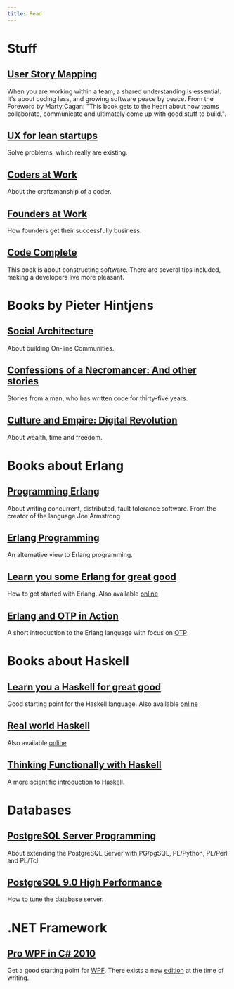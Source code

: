```yaml
---
title: Read
---
```


# Stuff

## [User Story Mapping](http://www.amazon.com/User-Story-Mapping-Discover-Product/dp/1491904909)

When you are working within a team, a shared understanding is essential. 
It's about coding less, and growing software peace by peace. 
From the Foreword by Marty Cagan: "This book gets to the heart about how teams collaborate, communicate and ultimately come up with good stuff to build.". 

## [UX for lean startups](http://www.amazon.com/UX-Lean-Startups-Experience-Research/dp/1449334911)

Solve problems, which really are existing.

## [Coders at Work](http://www.amazon.com/Coders-Work-Reflections-Craft-Programming/dp/1430219483)

About the craftsmanship of a coder.

## [Founders at Work](http://www.amazon.com/Founders-Work-Stories-Startups-Early/dp/1430210788)

How founders get their successfully business.

## [Code Complete](https://www.amazon.de/Code-Complete-Practical-Construction-Costruction/dp/0735619670)

This book is about constructing software. 
There are several tips included, making a developers live more pleasant.

# Books by Pieter Hintjens

## [Social Architecture](https://www.amazon.de/Social-Architecture-Building-line-Communities/dp/1533112452/)

About building On-line Communities.

## [Confessions of a Necromancer: And other stories](https://www.amazon.de/Confessions-Necromancer-stories-Pieter-Hintjens/dp/1539178846)

Stories from a man, who has written code for thirty-five years.

## [Culture and Empire: Digital Revolution](https://www.amazon.de/Culture-Empire-Revolution-Pieter-Hintjens/dp/1492999776)

About wealth, time and freedom.


# Books about Erlang

## [Programming Erlang](http://www.amazon.com/Programming-Erlang-Concurrent-Pragmatic-Programmers/dp/193778553X)

About writing concurrent, distributed, fault tolerance software. From the creator of the language Joe Armstrong

## [Erlang Programming](http://www.amazon.com/Erlang-Programming-Francesco-Cesarini/dp/0596518188/)

An alternative view to Erlang programming.

## [Learn you some Erlang for great good](http://www.amazon.com/Learn-Some-Erlang-Great-Good/dp/1593274351)

How to get started with Erlang. Also available [online](http://learnyousomeerlang.com/)

## [Erlang and OTP in Action](http://www.amazon.com/Erlang-OTP-Action-Martin-Logan/dp/1933988789)

A short introduction to the Erlang language with focus on [OTP](https://en.wikipedia.org/wiki/Open_Telecom_Platform)

# Books about Haskell

## [Learn you a Haskell for great good](http://www.amazon.com/Learn-You-Haskell-Great-Good/dp/1593272839/)

Good starting point for the Haskell language. Also available [online](http://learnyouahaskell.com/)

## [Real world Haskell](http://www.amazon.com/Real-World-Haskell-Bryan-OSullivan/dp/0596514980)

Also available [online](http://book.realworldhaskell.org/)

## [Thinking Functionally with Haskell](https://www.amazon.com/Thinking-Functionally-Haskell-Richard-Bird/dp/1107452643)

A more scientific introduction to Haskell.

# Databases

## [PostgreSQL Server Programming](http://www.amazon.com/PostgreSQL-Server-Programming-Usama-Dar/dp/1783980583)

About extending the PostgreSQL Server with PG/pgSQL, PL/Python, PL/Perl and PL/Tcl.

## [PostgreSQL 9.0 High Performance](http://www.amazon.com/PostgreSQL-High-Performance-Gregory-Smith/dp/184951030X)

How to tune the database server.

# .NET Framework

## [Pro WPF in C\# 2010](https://www.amazon.de/Pro-WPF-2010-Presentation-Foundation/dp/1430272058)

Get a good starting point for [WPF](https://msdn.microsoft.com/en-us/library/ms754130(v=vs.110).aspx).
There exists a new [edition](https://www.amazon.de/Pro-WPF-4-5-Presentation-Professional/dp/1430243651) at the time of writing.
